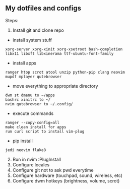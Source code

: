 ## My dotfiles and configs

Steps:

1. Install git and clone repo

* install system stuff
```
xorg-server xorg-xinit xorg-xsetroot bash-completion
libx11 libxft libxinerama ttf-ubuntu-font-family
```
* install apps
```
ranger htop scrot atool unzip python-pip clang neovim
mupdf mplayer qutebrowser
```
* move everything to appropriate directory
```
dwm st dmenu to ~/apps
bashrc xinitrc to ~/
nvim qutebrowser to ~/.config/
```
* execute commands
```
ranger --copy-config=all
make clean install for apps
run curl script to install vim-plug
```
* pip install
```
jedi neovim flake8
```

2. Run in nvim :PlugInstall
3. Configure locales
4. Configure git not to ask pwd everytime
5. Configure hardware (touchpad, sound, wireless, etc)
6. Configure dwm hotkeys (brightness, volume, scrot)
